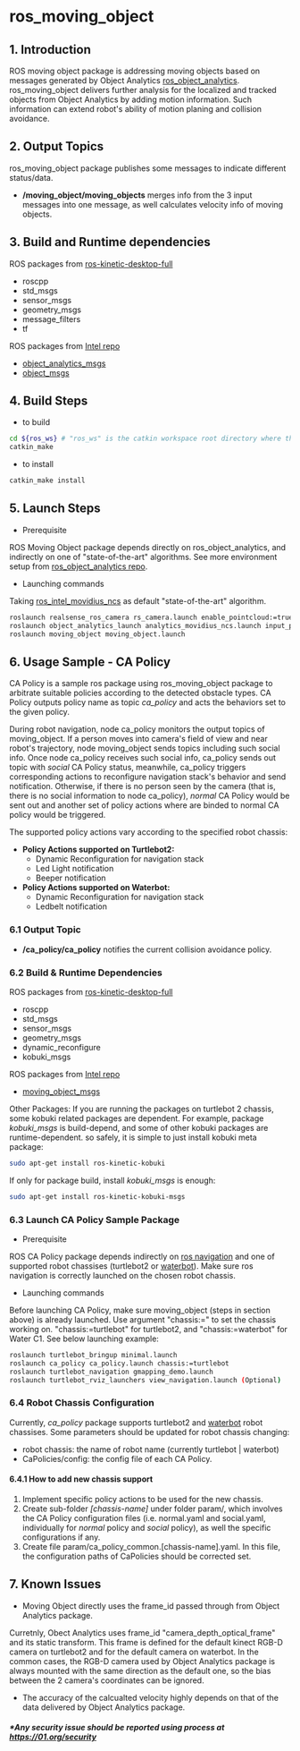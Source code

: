 # ros_moving_object

## 1. Introduction
ROS moving object package is addressing moving objects based on messages generated by
Object Analytics [ros_object_analytics](https://github.com/intel/ros_object_analytics).
ros_moving_object delivers further analysis for the localized and tracked objects from Object Analytics by adding
motion information. Such information can extend robot's ability of motion planing and collision avoidance.

## 2. Output Topics

ros_moving_object package publishes some messages to indicate different status/data.
 - **/moving\_object/moving\_objects** merges info from the 3 input messages into one message, as well calculates velocity info of moving objects.

## 3. Build and Runtime dependencies

  ROS packages from [ros-kinetic-desktop-full](http://wiki.ros.org/kinetic/Installation/Ubuntu)
  * roscpp
  * std_msgs
  * sensor_msgs
  * geometry_msgs
  * message_filters
  * tf

  ROS packages from [Intel repo](https://github.com/intel)
  * [object\_analytics\_msgs](https://github.com/intel/ros_object_analytics/tree/master/object_analytics_msgs)
  * [object_msgs](https://github.com/intel/object_msgs)

## 4. Build Steps
  * to build
  ```bash
  cd ${ros_ws} # "ros_ws" is the catkin workspace root directory where this project is placed in
  catkin_make
  ```

  * to install
  ```bash
  catkin_make install
  ```
## 5. Launch Steps
   * Prerequisite

   ROS Moving Object package depends directly on ros_object_analytics, and indirectly on one of "state-of-the-art" algorithms. See more environment setup from [ros_object_analytics repo](https://github.com/intel/ros_object_analytics).

   * Launching commands

  Taking [ros_intel_movidius_ncs](https://github.com/intel/ros_intel_movidius_ncs) as default "state-of-the-art" algorithm.
  ```bash
  roslaunch realsense_ros_camera rs_camera.launch enable_pointcloud:=true enable_sync:=true
  roslaunch object_analytics_launch analytics_movidius_ncs.launch input_points:=/camera/points
  roslaunch moving_object moving_object.launch
  ```

## 6. Usage Sample - CA Policy
CA Policy is a sample ros package using ros_moving_object package to arbitrate suitable policies according to the detected obstacle types. CA Policy outputs policy name as topic *ca_policy* and acts the behaviors set to the given policy.

During robot navigation,  node ca_policy monitors the output topics of moving_object. If a person moves into camera's field of view and near robot's trajectory, node moving_object sends topics including such social info. Once node ca_policy receives such social info, ca_policy sends out topic with *social* CA Policy status, meanwhile, ca_policy triggers corresponding actions to reconfigure navigation stack's behavior and send notification. Otherwise, if there is no person seen by the camera (that is, there is no social information to node ca_policy), *normal* CA Policy would be sent out and another set of policy actions where are binded to normal CA policy would be triggered.

The supported policy actions vary according to the specified robot chassis:
- **Policy Actions supported on Turtlebot2:**
	- Dynamic Reconfiguration for navigation stack
	- Led Light notification
	- Beeper notification
- **Policy Actions supported on Waterbot:**
	- Dynamic Reconfiguration for navigation stack
	- Ledbelt notification

### 6.1 Output Topic
 - **/ca\_policy/ca\_policy**  notifies the current collision avoidance policy.
### 6.2 Build & Runtime Dependencies
  ROS packages from [ros-kinetic-desktop-full](http://wiki.ros.org/kinetic/Installation/Ubuntu)
  * roscpp
  * std_msgs
  * sensor_msgs
  * geometry_msgs
  * dynamic_reconfigure
  * kobuki_msgs

  ROS packages from [Intel repo](https://github.com/intel)
  * [moving_object_msgs](https://github.com/intel/ros_moving_object)

  Other Packages:
  If you are running the packages on turtlebot 2 chassis, some kobuki related packages are dependent. For example, package *kobuki_msgs* is build-depend, and some of other kobuki packages are runtime-dependent. so safely, it is simple to just install kobuki meta package:
  ```bash
  sudo apt-get install ros-kinetic-kobuki
  ```
  If only for package build, install *kobuki_msgs* is enough:
  ```bash
  sudo apt-get install ros-kinetic-kobuki-msgs
  ```

### 6.3 Launch CA Policy Sample Package
   * Prerequisite

   ROS CA Policy package depends indirectly on [ros navigation](http://wiki.ros.org/navigation) and one of supported robot chassises (turtlebot2 or [waterbot](http://www.yunji.com)). Make sure ros navigation is correctly launched on the chosen robot chassis.

   * Launching commands

  Before launching CA Policy, make sure moving_object (steps in section above) is already launched.
  Use argument "chassis:=" to set the chassis working on. "chassis:=turtlebot" for turtlebot2, and "chassis:=waterbot" for Water C1.
  See below launching example:
  ```bash
  roslaunch turtlebot_bringup minimal.launch
  roslaunch ca_policy ca_policy.launch chassis:=turtlebot
  roslaunch turtlebot_navigation gmapping_demo.launch
  roslaunch turtlebot_rviz_launchers view_navigation.launch (Optional)
  ```

### 6.4 Robot  Chassis Configuration

  Currently, *ca_policy* package supports turtlebot2 and [waterbot](http://www.yunji.com) robot chassises. Some parameters should be updated for robot chassis changing:
  * robot chassis: the name of robot name (currently  turtlebot | waterbot)
  * CaPolicies/config: the config file of each CA Policy.
#### 6.4.1 How to add new chassis support
  1. Implement specific policy actions to be used for the new chassis.
  2. Create sub-folder _[chassis-name]_ under folder param/, which involves the CA Policy configuration files (i.e. normal.yaml and social.yaml, individually for _normal_ policy and _social_ policy),  as well the specific configurations if any.
  3. Create file param/ca_policy_common.[chassis-name].yaml. In this file, the configuration paths of CaPolicies should be corrected set.

## 7. Known Issues

* Moving Object directly uses the frame_id passed through from Object Analytics package.

Curretnly, Obect Analytics uses frame_id "camera_depth_optical_frame" and its static transform. This frame is defined
for the default kinect RGB-D camera on turtlebot2 and for the default camera on waterbot. In the common cases, the
RGB-D camera used by Object Analytics package is always mounted with the same direction as the default one, so the bias
between the 2 camera's coordinates can be ignored.

* The accuracy of the calcualted velocity highly depends on that of the data delivered by Object Analytics package.

##### *Any security issue should be reported using process at https://01.org/security

